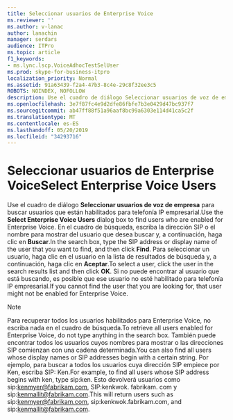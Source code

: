 ```yaml
---
title: Seleccionar usuarios de Enterprise Voice
ms.reviewer: ''
ms.author: v-lanac
author: lanachin
manager: serdars
audience: ITPro
ms.topic: article
f1_keywords:
- ms.lync.lscp.VoiceAdhocTestSelUser
ms.prod: skype-for-business-itpro
localization_priority: Normal
ms.assetid: 91a63439-f2a4-47b3-8c4e-29c8f32ee3c5
ROBOTS: NOINDEX, NOFOLLOW
description: Use el cuadro de diálogo Seleccionar usuarios de voz de empresa para buscar usuarios que están habilitados para telefonía IP empresarial. En el cuadro de búsqueda, escriba la dirección SIP o el nombre para mostrar del usuario que desea buscar y, a continuación, haga clic en buscar. Para seleccionar un usuario, haga clic en el usuario en la lista de resultados de búsqueda y, a continuación, haga clic en Aceptar. Si no puede encontrar al usuario que está buscando, es posible que ese usuario no esté habilitado para telefonía IP empresarial.
ms.openlocfilehash: 3e7f87fc4e9d2dfe86fbfe7b3e0429d47bc937f7
ms.sourcegitcommit: ab47ff88f51a96aaf8bc99a6303e114d41ca5c2f
ms.translationtype: MT
ms.contentlocale: es-ES
ms.lasthandoff: 05/20/2019
ms.locfileid: "34293716"
---
```

# <a name="select-enterprise-voice-users"></a><span data-ttu-id="b4e21-106">Seleccionar usuarios de Enterprise Voice</span><span class="sxs-lookup"><span data-stu-id="b4e21-106">Select Enterprise Voice Users</span></span>
 
<span data-ttu-id="b4e21-107">Use el cuadro de diálogo **Seleccionar usuarios de voz de empresa** para buscar usuarios que están habilitados para telefonía IP empresarial.</span><span class="sxs-lookup"><span data-stu-id="b4e21-107">Use the **Select Enterprise Voice Users** dialog box to find users who are enabled for Enterprise Voice.</span></span> <span data-ttu-id="b4e21-108">En el cuadro de búsqueda, escriba la dirección SIP o el nombre para mostrar del usuario que desea buscar y, a continuación, haga clic en **Buscar**.</span><span class="sxs-lookup"><span data-stu-id="b4e21-108">In the search box, type the SIP address or display name of the user that you want to find, and then click **Find**.</span></span> <span data-ttu-id="b4e21-109">Para seleccionar un usuario, haga clic en el usuario en la lista de resultados de búsqueda y, a continuación, haga clic en **Aceptar**.</span><span class="sxs-lookup"><span data-stu-id="b4e21-109">To select a user, click the user in the search results list and then click **OK**.</span></span> <span data-ttu-id="b4e21-110">Si no puede encontrar al usuario que está buscando, es posible que ese usuario no esté habilitado para telefonía IP empresarial.</span><span class="sxs-lookup"><span data-stu-id="b4e21-110">If you cannot find the user that you are looking for, that user might not be enabled for Enterprise Voice.</span></span> 
  
> [!NOTE]
> <span data-ttu-id="b4e21-111">Para recuperar todos los usuarios habilitados para Enterprise Voice, no escriba nada en el cuadro de búsqueda.</span><span class="sxs-lookup"><span data-stu-id="b4e21-111">To retrieve all users enabled for Enterprise Voice, do not type anything in the search box.</span></span> <span data-ttu-id="b4e21-112">También puede encontrar todos los usuarios cuyos nombres para mostrar o las direcciones SIP comienzan con una cadena determinada.</span><span class="sxs-lookup"><span data-stu-id="b4e21-112">You can also find all users whose display names or SIP addresses begin with a certain string.</span></span> <span data-ttu-id="b4e21-113">Por ejemplo, para buscar a todos los usuarios cuya dirección SIP empiece por Ken, escriba SIP: Ken.</span><span class="sxs-lookup"><span data-stu-id="b4e21-113">For example, to find all users whose SIP address begins with ken, type sip:ken.</span></span> <span data-ttu-id="b4e21-114">Esto devolverá usuarios como sip:kenmyer@fabrikam.com, SIP:kenkwok. fabrikam. com y sip:kenmallit@fabrikam.com.</span><span class="sxs-lookup"><span data-stu-id="b4e21-114">This will return users such as sip:kenmyer@fabrikam.com, sip:kenkwok.fabrikam.com, and sip:kenmallit@fabrikam.com.</span></span> 
  
 
  

